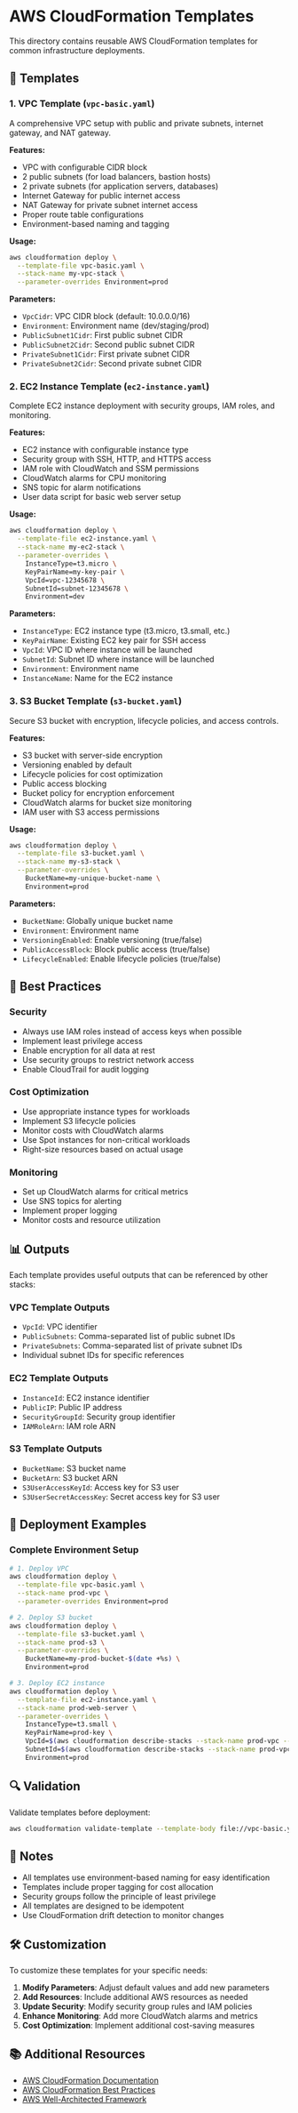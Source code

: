 # AWS CloudFormation Templates

This directory contains reusable AWS CloudFormation templates for common infrastructure deployments.

## 📁 Templates

### 1. VPC Template (`vpc-basic.yaml`)
A comprehensive VPC setup with public and private subnets, internet gateway, and NAT gateway.

**Features:**
- VPC with configurable CIDR block
- 2 public subnets (for load balancers, bastion hosts)
- 2 private subnets (for application servers, databases)
- Internet Gateway for public internet access
- NAT Gateway for private subnet internet access
- Proper route table configurations
- Environment-based naming and tagging

**Usage:**
```bash
aws cloudformation deploy \
  --template-file vpc-basic.yaml \
  --stack-name my-vpc-stack \
  --parameter-overrides Environment=prod
```

**Parameters:**
- `VpcCidr`: VPC CIDR block (default: 10.0.0.0/16)
- `Environment`: Environment name (dev/staging/prod)
- `PublicSubnet1Cidr`: First public subnet CIDR
- `PublicSubnet2Cidr`: Second public subnet CIDR
- `PrivateSubnet1Cidr`: First private subnet CIDR
- `PrivateSubnet2Cidr`: Second private subnet CIDR

### 2. EC2 Instance Template (`ec2-instance.yaml`)
Complete EC2 instance deployment with security groups, IAM roles, and monitoring.

**Features:**
- EC2 instance with configurable instance type
- Security group with SSH, HTTP, and HTTPS access
- IAM role with CloudWatch and SSM permissions
- CloudWatch alarms for CPU monitoring
- SNS topic for alarm notifications
- User data script for basic web server setup

**Usage:**
```bash
aws cloudformation deploy \
  --template-file ec2-instance.yaml \
  --stack-name my-ec2-stack \
  --parameter-overrides \
    InstanceType=t3.micro \
    KeyPairName=my-key-pair \
    VpcId=vpc-12345678 \
    SubnetId=subnet-12345678 \
    Environment=dev
```

**Parameters:**
- `InstanceType`: EC2 instance type (t3.micro, t3.small, etc.)
- `KeyPairName`: Existing EC2 key pair for SSH access
- `VpcId`: VPC ID where instance will be launched
- `SubnetId`: Subnet ID where instance will be launched
- `Environment`: Environment name
- `InstanceName`: Name for the EC2 instance

### 3. S3 Bucket Template (`s3-bucket.yaml`)
Secure S3 bucket with encryption, lifecycle policies, and access controls.

**Features:**
- S3 bucket with server-side encryption
- Versioning enabled by default
- Lifecycle policies for cost optimization
- Public access blocking
- Bucket policy for encryption enforcement
- CloudWatch alarms for bucket size monitoring
- IAM user with S3 access permissions

**Usage:**
```bash
aws cloudformation deploy \
  --template-file s3-bucket.yaml \
  --stack-name my-s3-stack \
  --parameter-overrides \
    BucketName=my-unique-bucket-name \
    Environment=prod
```

**Parameters:**
- `BucketName`: Globally unique bucket name
- `Environment`: Environment name
- `VersioningEnabled`: Enable versioning (true/false)
- `PublicAccessBlock`: Block public access (true/false)
- `LifecycleEnabled`: Enable lifecycle policies (true/false)

## 🔧 Best Practices

### Security
- Always use IAM roles instead of access keys when possible
- Implement least privilege access
- Enable encryption for all data at rest
- Use security groups to restrict network access
- Enable CloudTrail for audit logging

### Cost Optimization
- Use appropriate instance types for workloads
- Implement S3 lifecycle policies
- Monitor costs with CloudWatch alarms
- Use Spot instances for non-critical workloads
- Right-size resources based on actual usage

### Monitoring
- Set up CloudWatch alarms for critical metrics
- Use SNS topics for alerting
- Implement proper logging
- Monitor costs and resource utilization

## 📊 Outputs

Each template provides useful outputs that can be referenced by other stacks:

### VPC Template Outputs
- `VpcId`: VPC identifier
- `PublicSubnets`: Comma-separated list of public subnet IDs
- `PrivateSubnets`: Comma-separated list of private subnet IDs
- Individual subnet IDs for specific references

### EC2 Template Outputs
- `InstanceId`: EC2 instance identifier
- `PublicIP`: Public IP address
- `SecurityGroupId`: Security group identifier
- `IAMRoleArn`: IAM role ARN

### S3 Template Outputs
- `BucketName`: S3 bucket name
- `BucketArn`: S3 bucket ARN
- `S3UserAccessKeyId`: Access key for S3 user
- `S3UserSecretAccessKey`: Secret access key for S3 user

## 🚀 Deployment Examples

### Complete Environment Setup
```bash
# 1. Deploy VPC
aws cloudformation deploy \
  --template-file vpc-basic.yaml \
  --stack-name prod-vpc \
  --parameter-overrides Environment=prod

# 2. Deploy S3 bucket
aws cloudformation deploy \
  --template-file s3-bucket.yaml \
  --stack-name prod-s3 \
  --parameter-overrides \
    BucketName=my-prod-bucket-$(date +%s) \
    Environment=prod

# 3. Deploy EC2 instance
aws cloudformation deploy \
  --template-file ec2-instance.yaml \
  --stack-name prod-web-server \
  --parameter-overrides \
    InstanceType=t3.small \
    KeyPairName=prod-key \
    VpcId=$(aws cloudformation describe-stacks --stack-name prod-vpc --query 'Stacks[0].Outputs[?OutputKey==`VpcId`].OutputValue' --output text) \
    SubnetId=$(aws cloudformation describe-stacks --stack-name prod-vpc --query 'Stacks[0].Outputs[?OutputKey==`PublicSubnet1`].OutputValue' --output text) \
    Environment=prod
```

## 🔍 Validation

Validate templates before deployment:
```bash
aws cloudformation validate-template --template-body file://vpc-basic.yaml
```

## 📝 Notes

- All templates use environment-based naming for easy identification
- Templates include proper tagging for cost allocation
- Security groups follow the principle of least privilege
- All templates are designed to be idempotent
- Use CloudFormation drift detection to monitor changes

## 🛠️ Customization

To customize these templates for your specific needs:

1. **Modify Parameters**: Adjust default values and add new parameters
2. **Add Resources**: Include additional AWS resources as needed
3. **Update Security**: Modify security group rules and IAM policies
4. **Enhance Monitoring**: Add more CloudWatch alarms and metrics
5. **Cost Optimization**: Implement additional cost-saving measures

## 📚 Additional Resources

- [AWS CloudFormation Documentation](https://docs.aws.amazon.com/cloudformation/)
- [AWS CloudFormation Best Practices](https://docs.aws.amazon.com/AWSCloudFormation/latest/UserGuide/best-practices.html)
- [AWS Well-Architected Framework](https://aws.amazon.com/architecture/well-architected/) 